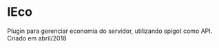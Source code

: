 # lEco
Plugin para gerenciar economia do servidor, utilizando spigot como API. 
Criado em abril/2018
